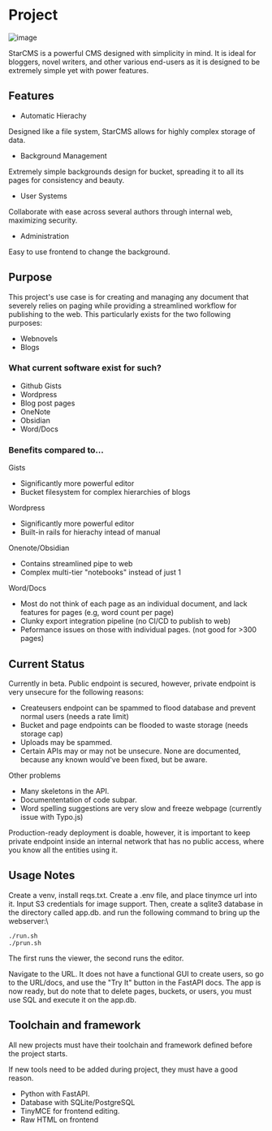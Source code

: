 # Project
![image](https://github.com/user-attachments/assets/753305a7-4f83-457a-98d8-4310a4c1e6ce)

StarCMS is a powerful CMS designed with simplicity in mind. It is ideal for bloggers, novel writers, and other various end-users as it is designed to be extremely simple yet with power features.

## Features
- Automatic Hierachy

Designed like a file system, StarCMS allows for highly complex storage of data.

- Background Management

Extremely simple backgrounds design for bucket, spreading it to all its pages for consistency and beauty.

- User Systems

Collaborate with ease across several authors through internal web, maximizing security. 

- Administration

Easy to use frontend to change the background.
## Purpose
This project's use case is for creating and managing any document that severely relies on paging while providing a streamlined workflow for publishing to the web.
This particularly exists for the two following purposes:
- Webnovels
- Blogs

### What current software exist for such?
- Github Gists
- Wordpress
- Blog post pages
- OneNote
- Obsidian
- Word/Docs

### Benefits compared to...
Gists
- Significantly more powerful editor
- Bucket filesystem for complex hierarchies of blogs

Wordpress
- Significantly more powerful editor
- Built-in rails for hierachy intead of manual

Onenote/Obsidian
- Contains streamlined pipe to web
- Complex multi-tier "notebooks" instead of just 1

Word/Docs
- Most do not think of each page as an individual document, and lack features for pages (e.g, word count per page)
- Clunky export integration pipeline (no CI/CD to publish to web)
- Peformance issues on those with individual pages. (not good for >300 pages)

## Current Status
Currently in beta. Public endpoint is secured, however, private endpoint is very unsecure for the following reasons:
- Createusers endpoint can be spammed to flood database and prevent normal users (needs a rate limit)
- Bucket and page endpoints can be flooded to waste storage (needs storage cap)
- Uploads may be spammed.
- Certain APIs may or may not be unsecure. None are documented, because any known would've been fixed, but be aware.

Other problems
- Many skeletons in the API.
- Documententation of code subpar.
- Word spelling suggestions are very slow and freeze webpage (currently issue with Typo.js)

Production-ready deployment is doable, however, it is important to keep private endpoint inside an internal network that has no public access, where you know all the entities using it.

## Usage Notes
Create a venv, install reqs.txt. Create a .env file, and place tinymce url into it. Input S3 credentials for image support.
Then, create a sqlite3 database in the directory called app.db. and run the following command to bring up the webserver:\

```./run.sh```\
```./prun.sh```

The first runs the viewer, the second runs the editor.

Navigate to the URL. It does not have a functional GUI to create users, so go to the URL/docs, and use the "Try It" button in the FastAPI docs. The app is now ready, but do note that to delete pages, buckets, or users, you must use SQL and execute it on the app.db.

## Toolchain and framework
All new projects must have their toolchain and framework defined before the project starts.

If new tools need to be added during project, they must have a good reason.

- Python with FastAPI.
- Database with SQLite/PostgreSQL
- TinyMCE for frontend editing.
- Raw HTML on frontend
